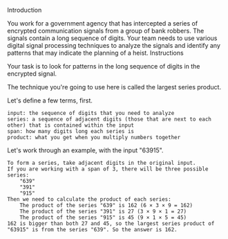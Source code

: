 
Introduction

You work for a government agency that has intercepted a series of encrypted communication signals from a group of bank robbers. The signals contain a long sequence of digits. Your team needs to use various digital signal processing techniques to analyze the signals and identify any patterns that may indicate the planning of a heist.
Instructions

Your task is to look for patterns in the long sequence of digits in the encrypted signal.

The technique you're going to use here is called the largest series product.

Let's define a few terms, first.

    input: the sequence of digits that you need to analyze
    series: a sequence of adjacent digits (those that are next to each other) that is contained within the input
    span: how many digits long each series is
    product: what you get when you multiply numbers together

Let's work through an example, with the input "63915".

    To form a series, take adjacent digits in the original input.
    If you are working with a span of 3, there will be three possible series:
        "639"
        "391"
        "915"
    Then we need to calculate the product of each series:
        The product of the series "639" is 162 (6 × 3 × 9 = 162)
        The product of the series "391" is 27 (3 × 9 × 1 = 27)
        The product of the series "915" is 45 (9 × 1 × 5 = 45)
    162 is bigger than both 27 and 45, so the largest series product of "63915" is from the series "639". So the answer is 162.

